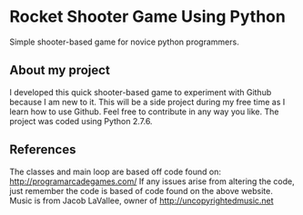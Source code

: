 # Rocket Shooter Game Using Python
Simple shooter-based game for novice python programmers.

## About my project
I developed this quick shooter-based game to experiment with Github because I am new to it. This will be a side project during
my free time as I learn how to use Github. Feel free to contribute in any way you like. The project was coded using Python 2.7.6.

## References
The classes and main loop are based off code found on: http://programarcadegames.com/
If any issues arise from altering the code, just remember the code is based of code found on the above website.
Music is from Jacob LaVallee, owner of http://uncopyrightedmusic.net
